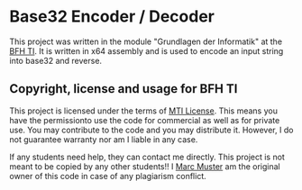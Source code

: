 # Base32 Encoder / Decoder
This project was written in the module "Grundlagen der Informatik" at the [BFH TI](https://www.ti.bfh.ch/).
It is written in x64 assembly and is used to encode an input string into base32 and reverse.

## Copyright, license and usage for BFH TI
This project is licensed under the terms of [MTI License](https://github.com/Marcarrian/asm-project/blob/master/LICENSE).
This means you have the permissionto use the code for commercial as well as for private use. You may contribute to the code and you may distribute it. However, I do not guarantee warranty nor am I liable in any case.

If any students need help, they can contact me directly.
This project is not meant to be copied by any other students!! I [Marc Muster](https://github.com/Marcarrian) am the original owner of this code in case of any plagiarism conflict.
